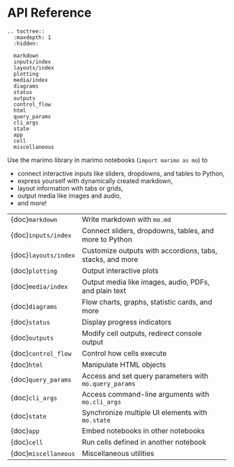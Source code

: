# API Reference

```{eval-rst}
.. toctree::
  :maxdepth: 1
  :hidden:

  markdown
  inputs/index
  layouts/index
  plotting
  media/index
  diagrams
  status
  outputs
  control_flow
  html
  query_params
  cli_args
  state
  app
  cell
  miscellaneous
```

Use the marimo library in marimo notebooks (`import marimo as mo`) to

- connect interactive inputs like sliders, dropdowns, and tables to Python,
- express yourself with dynamically created markdown,
- layout information with tabs or grids,
- output media like images and audio,
- and more!

|                      |                                                           |
| :------------------- | :-------------------------------------------------------- |
| {doc}`markdown`      | Write markdown with `mo.md`                               |
| {doc}`inputs/index`  | Connect sliders, dropdowns, tables, and more to Python    |
| {doc}`layouts/index` | Customize outputs with accordions, tabs, stacks, and more |
| {doc}`plotting`      | Output interactive plots                                  |
| {doc}`media/index`   | Output media like images, audio, PDFs, and plain text     |
| {doc}`diagrams`      | Flow charts, graphs, statistic cards, and more            |
| {doc}`status`        | Display progress indicators                               |
| {doc}`outputs`       | Modify cell outputs, redirect console output              |
| {doc}`control_flow`  | Control how cells execute                                 |
| {doc}`html`          | Manipulate HTML objects                                   |
| {doc}`query_params`  | Access and set query parameters with `mo.query_params`    |
| {doc}`cli_args`      | Access command-line arguments with `mo.cli_args`          |
| {doc}`state`         | Synchronize multiple UI elements with `mo.state`          |
| {doc}`app`           | Embed notebooks in other notebooks                        |
| {doc}`cell`          | Run cells defined in another notebook                     |
| {doc}`miscellaneous` | Miscellaneous utilities                                   |
